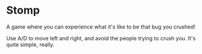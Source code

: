 # Stomp
A game where you can experience what it's like to be that bug you crushed!

Use A/D to move left and right, and avoid the people trying to crush you. It's quite simple, really.
